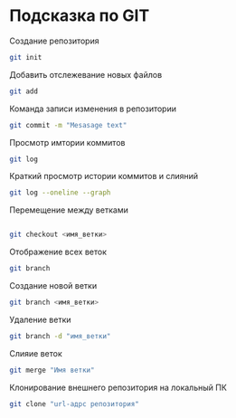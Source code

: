 # Подсказка по GIT

Создание репозитория
```sh
git init
```
Добавить отслежевание новых файлов
```sh
git add
```

Команда записи изменения в репозитории
```sh
git commit -m "Mesasage text"
```

Просмотр имтории коммитов
```sh
git log
```

Краткий просмотр истории коммитов и слияний
```sh
git log --oneline --graph
```

Перемещение между ветками
```sh

git checkout <имя_ветки>

```

Отображение всех веток
```sh
git branch
```

Создание новой ветки 
```sh
git branch <имя_ветки>
```

Удаление ветки 
```sh
git branch -d "имя_ветки"
```

Слияие веток
```sh
git merge "Имя ветки"
```
Клонирование внешнего репозитория на локальный ПК
```sh
git clone "url-адрс репозитория"
```